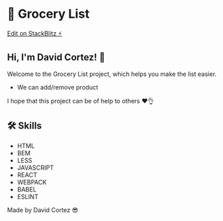 # 🏪 Grocery List

[Edit on StackBlitz ⚡️](https://stackblitz.com/edit/react-rwvczm)

## Hi, I'm David Cortez! 👋

Welcome to the Grocery List project, which helps you make the list easier.
- We can add/remove product

I hope that this project can be of help to others ♥👌

## 🛠 Skills
- HTML
- BEM
- LESS
- JAVASCRIPT
- REACT
- WEBPACK
- BABEL
- ESLINT


Made by David Cortez 😎